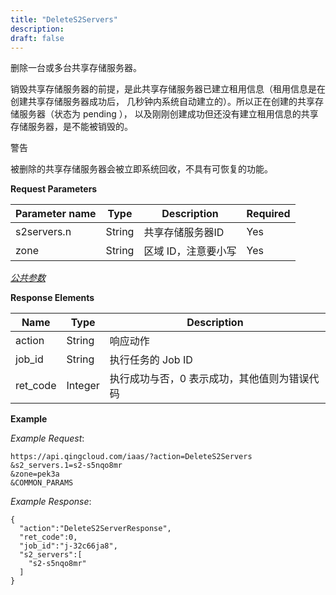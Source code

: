 ```yaml
---
title: "DeleteS2Servers"
description: 
draft: false
---
```




删除一台或多台共享存储服务器。

销毁共享存储服务器的前提，是此共享存储服务器已建立租用信息（租用信息是在创建共享存储服务器成功后， 几秒钟内系统自动建立的）。所以正在创建的共享存储服务器（状态为 pending ）， 以及刚刚创建成功但还没有建立租用信息的共享存储服务器，是不能被销毁的。

警告

被删除的共享存储服务器会被立即系统回收，不具有可恢复的功能。

**Request Parameters**

| Parameter name | Type | Description | Required |
| --- | --- | --- | --- |
| s2servers.n | String | 共享存储服务器ID | Yes |
| zone | String | 区域 ID，注意要小写 | Yes |

[_公共参数_](../../common/parameters.html#api-common-parameters)

**Response Elements**

| Name | Type | Description |
| --- | --- | --- |
| action | String | 响应动作 |
| job_id | String | 执行任务的 Job ID |
| ret_code | Integer | 执行成功与否，0 表示成功，其他值则为错误代码 |

**Example**

_Example Request_:

```
https://api.qingcloud.com/iaas/?action=DeleteS2Servers
&s2_servers.1=s2-s5nqo8mr
&zone=pek3a
&COMMON_PARAMS
```

_Example Response_:

```
{
  "action":"DeleteS2ServerResponse",
  "ret_code":0,
  "job_id":"j-32c66ja8",
  "s2_servers":[
    "s2-s5nqo8mr"
  ]
}
```
